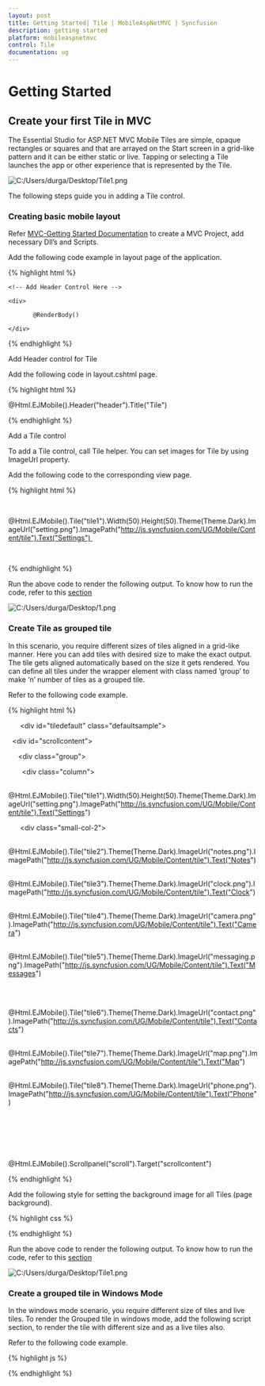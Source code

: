 ```yaml
---
layout: post
title: Getting Started| Tile | MobileAspNetMVC | Syncfusion
description: getting started 
platform: mobileaspnetmvc
control: Tile
documentation: ug
---
```


# Getting Started 

## Create your first Tile in MVC

The Essential Studio for ASP.NET MVC Mobile Tiles are simple, opaque rectangles or squares and that are arrayed on the Start screen in a grid-like pattern and it can be either static or live. Tapping or selecting a Tile launches the app or other experience that is represented by the Tile.

![C:/Users/durga/Desktop/Tile1.png](Getting-Started_images/Getting-Started_img1.png)



The following steps guide you in adding a Tile control.

### Creating basic mobile layout

Refer [MVC-Getting Started Documentation](http://help.syncfusion.com/js/) to create a MVC Project, add necessary Dll’s and Scripts.

Add the following code example in layout page of the application.

{% highlight html %}

    <!-- Add Header Control Here -->

    <div>

           @RenderBody()

    </div>
	
{% endhighlight %}

Add Header control for Tile

Add the following code in layout.cshtml page.

{% highlight html %}

 @Html.EJMobile().Header("header").Title("Tile")

{% endhighlight %}

Add a Tile control

To add a Tile control, call Tile helper. You can set images for Tile by using ImageUrl property.

Add the following code to the corresponding view page.

{% highlight html %}

<div id="tile" style="margin-top: 45px;"> 

@Html.EJMobile().Tile("tile1").Width(50).Height(50).Theme(Theme.Dark).ImageUrl("setting.png").ImagePath("http://js.syncfusion.com/UG/Mobile/Content/tile").Text("Settings") 

    </div>

{% endhighlight %}

Run the above code to render the following output. To know how to run the code, refer to this [section](http://help.syncfusion.com/js/)

![C:/Users/durga/Desktop/1.png](Getting-Started_images/Getting-Started_img2.png)



### Create Tile as grouped tile

In this scenario, you require different sizes of tiles aligned in a grid-like manner. Here you can add tiles with desired size to make the exact output. The tile gets aligned automatically based on the size it gets rendered. You can define all tiles under the wrapper element with class named ‘group’ to make ‘n’ number of tiles as a grouped tile.

Refer to the following code example.

{% highlight html %}

     <!--Adding Multiple Tiles -->
<div id="tiledefault" class="defaultsample">

  <div id="scrollcontent">

     <div class="group">

       <div class="column">

                @Html.EJMobile().Tile("tile1").Width(50).Height(50).Theme(Theme.Dark).ImageUrl("setting.png").ImagePath("http://js.syncfusion.com/UG/Mobile/Content/tile").Text("Settings")

      <div class="small-col-2">

                    @Html.EJMobile().Tile("tile2").Theme(Theme.Dark).ImageUrl("notes.png").ImagePath("http://js.syncfusion.com/UG/Mobile/Content/tile").Text("Notes")

                    @Html.EJMobile().Tile("tile3").Theme(Theme.Dark).ImageUrl("clock.png").ImagePath("http://js.syncfusion.com/UG/Mobile/Content/tile").Text("Clock")

                    @Html.EJMobile().Tile("tile4").Theme(Theme.Dark).ImageUrl("camera.png").ImagePath("http://js.syncfusion.com/UG/Mobile/Content/tile").Text("Camera")

                    @Html.EJMobile().Tile("tile5").Theme(Theme.Dark).ImageUrl("messaging.png").ImagePath("http://js.syncfusion.com/UG/Mobile/Content/tile").Text("Messages")

                </div>

                @Html.EJMobile().Tile("tile6").Theme(Theme.Dark).ImageUrl("contact.png").ImagePath("http://js.syncfusion.com/UG/Mobile/Content/tile").Text("Contacts")

                @Html.EJMobile().Tile("tile7").Theme(Theme.Dark).ImageUrl("map.png").ImagePath("http://js.syncfusion.com/UG/Mobile/Content/tile").Text("Map")

                @Html.EJMobile().Tile("tile8").Theme(Theme.Dark).ImageUrl("phone.png").ImagePath("http://js.syncfusion.com/UG/Mobile/Content/tile").Text("Phone")

            </div>

        </div>

    </div>

</div>

@Html.EJMobile().Scrollpanel("scroll").Target("scrollcontent")

{% endhighlight %}

Add the following style for setting the background image for all Tiles (page background).

{% highlight css %}

<style>

  .e-m-ios7  .defaultsample

    {

    background: url(" http://js.syncfusion.com/UG/Mobile/Content/tile/bg.png")no-repeat scroll 0 0 / 100% 100% rgba(0, 0, 0, 0);

    height: 100%;

    width: 100%;

     position: absolute;

    }

 </style>

{% endhighlight %}

Run the above code to render the following output. To know how to run the code, refer to this [section](http://help.syncfusion.com/js/)

![C:/Users/durga/Desktop/Tile1.png](Getting-Started_images/Getting-Started_img3.png)



### Create a grouped tile in Windows Mode

In the windows mode scenario, you require different size of tiles and live tiles. To render the Grouped tile in windows mode, add the following script section, to render the tile with different size and as a live tiles also.

Refer to the following code example.

{% highlight js %}

<script>

  if (ej.getRenderMode() == "windows" || ej.getRenderMode() == "flat") {

            $("#tile1").attr({ 'data-ej-tilesize': 'medium', 'data-ej-text':'People', 'data-ej-imageposition': 'fill' });



            $("#tile2").attr({ 'data-ej-backgroundcolor': ' rgb(208, 75, 43)' });



            $("#tile3").attr({ 'data-ej-livetile-updateinterval': '3500', 'data-ej-livetile-enabled': 'true', 'data-ej-livetile-type': 'flip', 'data-ej-livetile-imageurl': '["clock.png","messaging.png"]', 'data-ej-backgroundcolor': 'rgb(215, 147, 23)' });



            $("#tile4").attr({ 'data-ej-livetile-updateinterval': '3000', 'data-ej-livetile-enabled': 'true', 'data-ej-livetile-type': 'flip', 'data-ej-livetile-imageurl': '["notes.png","camera.png"]', 'data-ej-backgroundcolor': 'rgb(43, 128, 234)' });



            $("#tile5").attr({ 'data-ej-backgroundcolor': 'rgb(94, 58, 179)' });



            $("#tile6").attr({ 'data-ej-tilesize': 'medium', 'data-ej-text': 'Play','data-ej-backgroundcolor': 'rgb(145, 20, 154)' });



            $("#tile7").attr({ 'data-ej-tilesize': 'medium', 'data-ej-text': 'Map','data-ej-backgroundcolor': 'rgb(0, 157, 0)' });



            $("#tile8").attr({ 'data-ej-tilesize': 'wide', 'data-ej-text': 'Sports','data-ej-imageposition': 'fill' });

        }



        if (ej.getRenderMode() == "android")

            $('#scrollcontent').find('div[data-role="ejmtile"]').attr({ 'data-ej-theme': 'light' });



</script>

{% endhighlight %}

